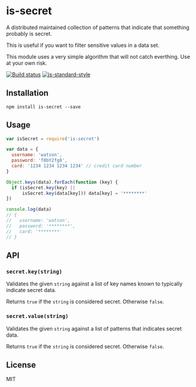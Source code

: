 # is-secret

A distributed maintained collection of patterns that indicate that
something probably is secret.

This is useful if you want to filter sensitive values in a data set.

This module uses a very simple algorithm that will not catch everthing.
Use at your own risk.

[![Build status](https://travis-ci.org/watson/is-secret.svg?branch=master)](https://travis-ci.org/watson/is-secret)
[![js-standard-style](https://img.shields.io/badge/code%20style-standard-brightgreen.svg?style=flat)](https://github.com/feross/standard)

## Installation

```
npm install is-secret --save
```

## Usage

```js
var isSecret = require('is-secret')

var data = {
  username: 'watson',
  password: 'f8bY2fg8',
  card: '1234 1234 1234 1234' // credit card number
}

Object.keys(data).forEach(function (key) {
  if (isSecret.key(key) ||
      isSecret.key(data[key])) data[key] = '********'
})

console.log(data)
// {
//   username: 'watson',
//   password: '********',
//   card: '********'
// }
```

## API

### `secret.key(string)`

Validates the given `string` against a list of key names known to
typically indicate secret data.

Returns `true` if the `string` is considered secret. Otherwise `false`.

### `secret.value(string)`

Validates the given `string` against a list of patterns that indicates
secret data.

Returns `true` if the `string` is considered secret. Otherwise `false`.

## License

MIT
